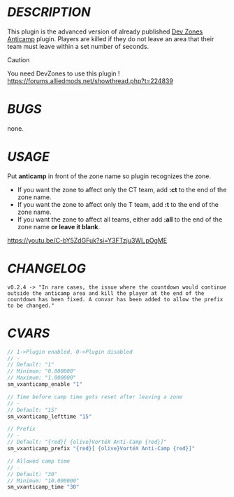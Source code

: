 # *DESCRIPTION*
This plugin is the advanced version of already published [Dev Zones Anticamp](https://forums.alliedmods.net/showthread.php?t=224839) plugin.
Players are killed if they do not leave an area that their team must leave within a set number of seconds.

> [!CAUTION]
> You need DevZones to use this plugin !
> https://forums.alliedmods.net/showthread.php?t=224839

# *BUGS*
none.

# *USAGE*
Put **anticamp** in front of the zone name so plugin recognizes the zone.
- If you want the zone to affect only the CT team, add **:ct** to the end of the zone name.
- If you want the zone to affect only the T team, add **:t** to the end of the zone name.
- If you want the zone to affect all teams, either add **:all** to the end of the zone name **or leave it blank**.

https://youtu.be/C-bY5ZdGFuk?si=Y3FTzju3Wl_pOgME

# *CHANGELOG*
`v0.2.4 -> "In rare cases, the issue where the countdown would continue outside the
anticamp area and kill the player at the end of the countdown has been fixed.
A convar has been added to allow the prefix to be changed."`

# *CVARS*
```c
// 1->Plugin enabled, 0->Plugin disabled
// -
// Default: "1"
// Minimum: "0.000000"
// Maximum: "1.000000"
sm_vxanticamp_enable "1"

// Time before camp time gets reset after leaving a zone
// -
// Default: "15"
sm_vxanticamp_lefttime "15"

// Prefix
// -
// Default: "{red}[ {olive}VortéX Anti-Camp {red}]"
sm_vxanticamp_prefix "{red}[ {olive}VortéX Anti-Camp {red}]"

// Allowed camp time
// -
// Default: "30"
// Minimum: "10.000000"
sm_vxanticamp_time "30"
```
